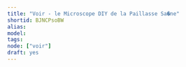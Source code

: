 ```yaml
---
title: "Voir - le Microscope DIY de la Paillasse Sa�ne"
shortid: BJNCPsoBW
alias:
model:
tags:
node: ["voir"]
draft: yes
---
```

